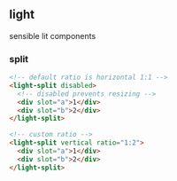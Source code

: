 ## light

sensible lit components

### split
```html
<!-- default ratio is horizontal 1:1 -->
<light-split disabled>
  <!-- disabled prevents resizing -->
  <div slot="a">1</div>
  <div slot="b">2</div>
</light-split>

<!-- custom ratio -->
<light-split vertical ratio="1:2">
  <div slot="a">1</div>
  <div slot="b">2</div>
</light-split>
```